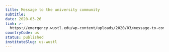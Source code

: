 ```yaml
---
title: Message to the university community
subtitle: 
date: 2020-03-26
link: >-
  https://emergency.wustl.edu/wp-content/uploads/2020/03/message-to-community-3-26-20.pdf
countryCode: us
status: published
instituteSlug: us-wustl
---
```


